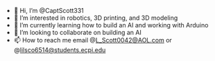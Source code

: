 - 👋 Hi, I’m @CaptScott331
- 👀 I’m interested in robotics, 3D printing, and 3D modeling
- 🌱 I’m currently learning how to build an AI and working with Arduino
- 💞️ I’m looking to collaborate on building an AI
- 📫 How to reach me email @L_Scott0042@AOL.com or @lilsco6514@students.ecpi.edu

<!---
CaptScott331/CaptScott331 is a ✨ special ✨ repository because its `README.md` (this file) appears on your GitHub profile.
You can click the Preview link to take a look at your changes.
--->
